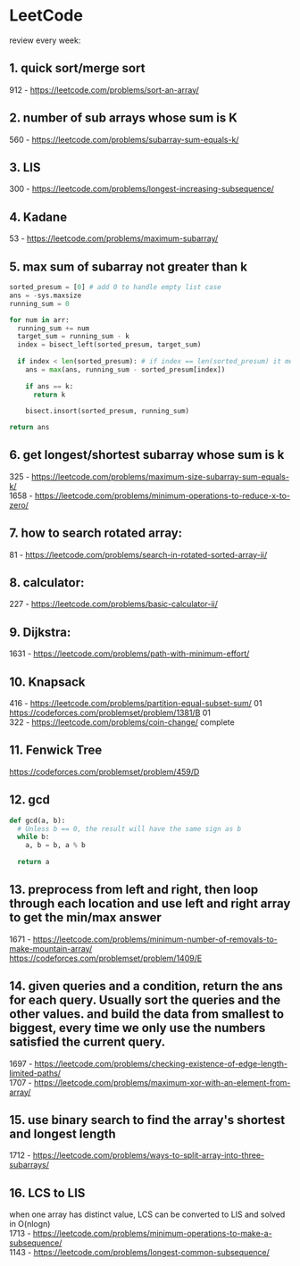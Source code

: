 # LeetCode

review every week:

## 1. quick sort/merge sort  
912 - https://leetcode.com/problems/sort-an-array/  

## 2. number of sub arrays whose sum is K  
560 - https://leetcode.com/problems/subarray-sum-equals-k/

## 3. LIS  
300 - https://leetcode.com/problems/longest-increasing-subsequence/

## 4. Kadane  
53 - https://leetcode.com/problems/maximum-subarray/

## 5. max sum of subarray not greater than k
```python
sorted_presum = [0] # add 0 to handle empty list case
ans = -sys.maxsize
running_sum = 0

for num in arr:
  running_sum += num
  target_sum = running_sum - k
  index = bisect_left(sorted_presum, target_sum)
  
  if index < len(sorted_presum): # if index == len(sorted_presum) it means all the previous presum is smaller than the target, so no valid subarray whose sum is no greater than k
    ans = max(ans, running_sum - sorted_presum[index])
    
    if ans == k:
      return k
    
    bisect.insort(sorted_presum, running_sum)

return ans
```

## 6. get longest/shortest subarray whose sum is k

325 - https://leetcode.com/problems/maximum-size-subarray-sum-equals-k/  
1658 - https://leetcode.com/problems/minimum-operations-to-reduce-x-to-zero/

## 7. how to search rotated array:

81 - https://leetcode.com/problems/search-in-rotated-sorted-array-ii/

## 8. calculator:

227 - https://leetcode.com/problems/basic-calculator-ii/

## 9. Dijkstra:

1631 - https://leetcode.com/problems/path-with-minimum-effort/

## 10. Knapsack

416 - https://leetcode.com/problems/partition-equal-subset-sum/ 01  
https://codeforces.com/problemset/problem/1381/B 01  
322 - https://leetcode.com/problems/coin-change/ complete

## 11. Fenwick Tree

https://codeforces.com/problemset/problem/459/D

## 12. gcd

```python
def gcd(a, b):
  # Unless b == 0, the result will have the same sign as b
  while b:
    a, b = b, a % b
  
  return a  
```

## 13. preprocess from left and right, then loop through each location and use left and right array to get the min/max answer

1671 - https://leetcode.com/problems/minimum-number-of-removals-to-make-mountain-array/  
https://codeforces.com/problemset/problem/1409/E

## 14. given queries and a condition, return the ans for each query. Usually sort the queries and the other values. and build the data from smallest to biggest, every time we only use the numbers satisfied the current query.

1697 - https://leetcode.com/problems/checking-existence-of-edge-length-limited-paths/  
1707 - https://leetcode.com/problems/maximum-xor-with-an-element-from-array/

## 15. use binary search to find the array's shortest and longest length

1712 - https://leetcode.com/problems/ways-to-split-array-into-three-subarrays/  

## 16. LCS to LIS

when one array has distinct value, LCS can be converted to LIS and solved in O(nlogn)  
1713 - https://leetcode.com/problems/minimum-operations-to-make-a-subsequence/  
1143 - https://leetcode.com/problems/longest-common-subsequence/

